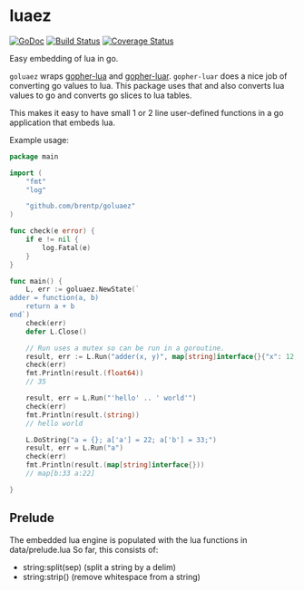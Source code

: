 luaez
=====

[![GoDoc](https://godoc.org/github.com/brentp/goluaez?status.svg)](https://godoc.org/github.com/brentp/goluaez)
[![Build Status](https://travis-ci.org/brentp/goluaez.svg)](https://travis-ci.org/brentp/goluaez)
[![Coverage Status](https://coveralls.io/repos/brentp/goluaez/badge.svg?branch=master&service=github)](https://coveralls.io/github/brentp/goluaez?branch=master)


Easy embedding of lua in go.

`goluaez` wraps [gopher-lua](https://github.com/yuin/gopher-lua) and [gopher-luar](https://github.com/layeh/gopher-luar). `gopher-luar` does a nice job of converting go values to lua. This package uses that and also converts lua values to go and converts go slices to lua tables.

This makes it easy to have small 1 or 2 line user-defined functions in a go application that embeds lua.

Example usage:

```Go
package main

import (
	"fmt"
	"log"

	"github.com/brentp/goluaez"
)

func check(e error) {
	if e != nil {
		log.Fatal(e)
	}
}

func main() {
	L, err := goluaez.NewState(`
adder = function(a, b)
    return a + b
end`)
	check(err)
	defer L.Close()

	// Run uses a mutex so can be run in a goroutine.
	result, err := L.Run("adder(x, y)", map[string]interface{}{"x": 12, "y": "23"})
	check(err)
	fmt.Println(result.(float64))
	// 35

	result, err = L.Run("'hello' .. ' world'")
	check(err)
	fmt.Println(result.(string))
	// hello world

	L.DoString("a = {}; a['a'] = 22; a['b'] = 33;")
	result, err = L.Run("a")
	check(err)
	fmt.Println(result.(map[string]interface{}))
	// map[b:33 a:22]

}
```

Prelude
-------

The embedded lua engine is populated with the lua functions in data/prelude.lua
So far, this consists of:

+ string:split(sep) (split a string by a delim)
+ string:strip() (remove whitespace from a string)
